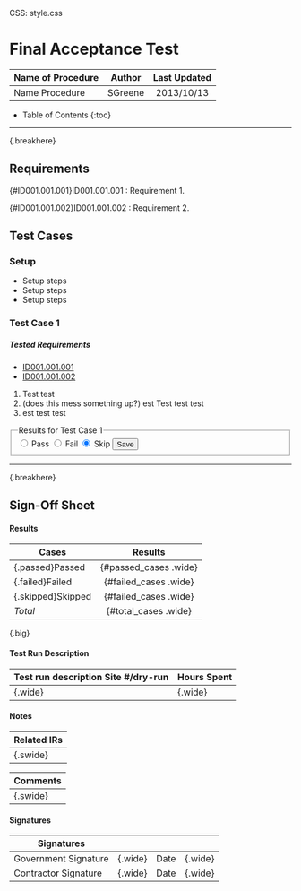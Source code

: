 CSS: style.css






# Final Acceptance Test # 

|Name of Procedure                     |Author          |Last Updated |
| ------------------------------------ | :------------: | :---------: |
|Name Procedure                        |SGreene      |2013/10/13  |

* Table of Contents 
{:toc}


----
{.breakhere}

## Requirements ##

{#ID001.001.001}ID001.001.001 
: Requirement 1.

[ID001.001.001]: #ID001.001.001 "Requirement 1."


{#ID001.001.002}ID001.001.002
: Requirement 2. 

[ID001.001.002]: #ID001.001.002 "Requirement 2."

## Test Cases ##

### Setup ###

* Setup steps
* Setup steps
* Setup steps




### Test Case 1 ###

##### Tested Requirements #####


* [ID001.001.001] 
* [ID001.001.002]

1. Test test
1. (does this mess something up?) est Test test test
1. est test test



<form>
<fieldset>
<legend>Results for Test Case 1</legend>
<input type="radio" name="tc1" value="Pass" id="tc1Pass" checked="false"/>
<label for="Pass">Pass</label>
<input type="radio" name="tc1" value="Fail" id="tc1Fail" checked="false"/>
<label for="Fail">Fail</label>
<input type="radio" name="tc1" value="Skip" id="tc1Skip" checked="true"/>
<label for="Skip">Skip</label>
<input type="submit" name="tc1" value="Save" id="tc1Save" />
</fieldset>
</form>

----
{.breakhere}
## Sign-Off Sheet ##

#### Results ####

|Cases    |Results                         |
| ------- | :----------------------------: |
|{.passed}Passed   | {#passed_cases .wide} |
|{.failed}Failed   | {#failed_cases .wide} |
|{.skipped}Skipped | {#failed_cases .wide} |
| *Total*          | {#total_cases .wide}  |
{.big}

#### Test Run Description ####

|Test run description Site #/dry-run |Hours Spent |
| ---------------------------------- | ---------- |
| {.wide}                            | {.wide}    |

#### Notes ####

|Related IRs |
| ---------- |
| {.swide}   |

|Comments  |
| -------- |
| {.swide} |


#### Signatures ####
 
|Signatures                        |         |      |         |
| -------------------------------- | ------- | ---- | ------- |
|Government Signature              | {.wide} |Date  | {.wide} |
|Contractor Signature              | {.wide} |Date  | {.wide} |


